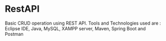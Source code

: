 # RestAPI
Basic CRUD operation using REST API.
Tools and Technologies used are :
  Eclipse IDE, 
  Java, 
  MySQL, 
  XAMPP server, 
  Maven, 
  Spring Boot and  
  Postman

